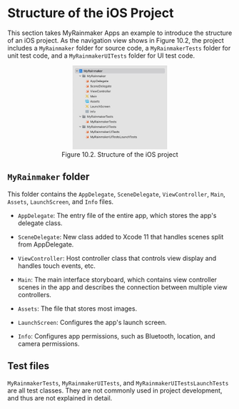 # Structure of the iOS Project

This section takes MyRainmaker Apps an example to introduce the structure of an iOS project. As the navigation view shows in Figure 10.2, the project includes a `MyRainmaker` folder for source code, a `MyRainmakerTests` folder for unit test code, and a `MyRainmakerUITests` folder for UI test code.

<figure align="center">
    <img src="../../Pics/D10Z/10-2.jpg" width="50%">
    <figcaption>Figure 10.2. Structure of the iOS project</figcaption>
</figure>

## `MyRainmaker` folder

This folder contains the `AppDelegate`, `SceneDelegate`, `ViewController`, `Main`, `Assets`, `LaunchScreen`, and `Info` files.

-   `AppDelegate`: The entry file of the entire app, which stores the
    app's delegate class.

-   `SceneDelegate`: New class added to Xcode 11 that handles scenes
    split from AppDelegate.

-   `ViewController`: Host controller class that controls view display
    and handles touch events, etc.

-   `Main`: The main interface storyboard, which contains view
    controller scenes in the app and describes the connection between
    multiple view controllers.

-   `Assets`: The file that stores most images.

-   `LaunchScreen`: Configures the app's launch screen.

-   `Info`: Configures app permissions, such as Bluetooth, location, and
    camera permissions.

## Test files

`MyRainmakerTests`, `MyRainmakerUITests`, and `MyRainmakerUITestsLaunchTests` are all test classes. They are not commonly used in project development, and thus are not explained in detail.
